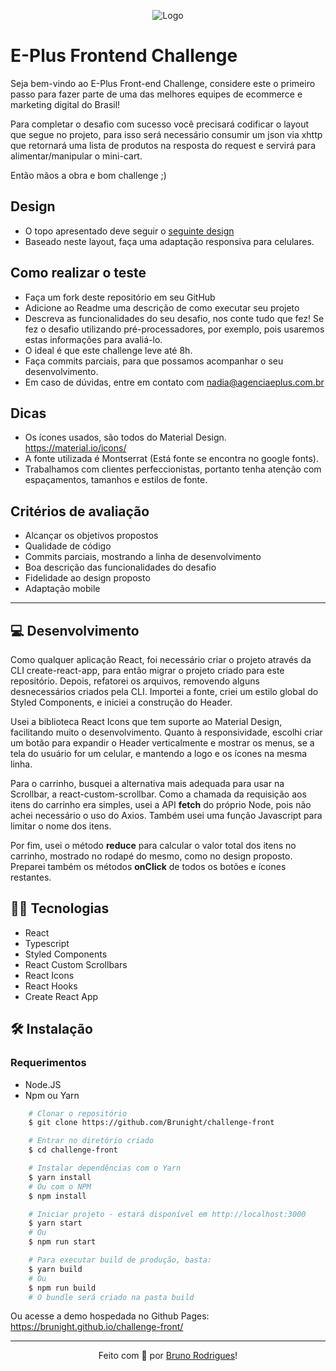 <p align="center">
	<img alt="Logo" src="https://www.agenciaeplus.com.br/wp-content/themes/eplus/images/agencia-eplus-n-logo.png" />
</p>

# E-Plus Frontend Challenge

Seja bem-vindo ao E-Plus Front-end Challenge, considere este o primeiro passo para fazer parte de uma das melhores equipes de ecommerce e marketing digital do Brasil!

Para completar o desafio com sucesso você precisará codificar o layout que segue no projeto, para isso será necessário consumir um json via xhttp que retornará uma lista de produtos na resposta do request e servirá para alimentar/manipular o mini-cart.

Então mãos a obra e bom challenge ;)

## Design

- O topo apresentado deve seguir o [seguinte design](https://projects.invisionapp.com/share/NARHXUS6HCF#/357617423_Eplus)
- Baseado neste layout, faça uma adaptação responsiva para celulares.

## Como realizar o teste

- Faça um fork deste repositório em seu GitHub
- Adicione ao Readme uma descrição de como executar seu projeto
- Descreva as funcionalidades do seu desafio, nos conte tudo que fez! Se fez o desafio utilizando pré-processadores, por exemplo, pois usaremos estas informações para avaliá-lo. 
- O ideal é que este challenge leve até 8h.
- Faça commits parciais, para que possamos acompanhar o seu desenvolvimento.
- Em caso de dúvidas, entre em contato com nadia@agenciaeplus.com.br

## Dicas

- Os ícones usados, são todos do Material Design. https://material.io/icons/
- A fonte utilizada é Montserrat (Está fonte se encontra no google fonts). 
- Trabalhamos com clientes perfeccionistas, portanto tenha atenção com espaçamentos, tamanhos e estilos de fonte. 

## Critérios de avaliação

- Alcançar os objetivos propostos
- Qualidade de código
- Commits parciais, mostrando a linha de desenvolvimento
- Boa descrição das funcionalidades do desafio
- Fidelidade ao design proposto
- Adaptação mobile

---

## 💻 Desenvolvimento

Como qualquer aplicação React, foi necessário criar o projeto através da CLI create-react-app, para então migrar o projeto criado para este repositório. Depois, refatorei os arquivos, removendo alguns desnecessários criados pela CLI. Importei a fonte, criei um estilo global do Styled Components, e iniciei a construção do Header.

Usei a biblioteca React Icons que tem suporte ao Material Design, facilitando muito o desenvolvimento. Quanto à responsividade, escolhi criar um botão para expandir o Header verticalmente e mostrar os menus, se a tela do usuário for um celular, e mantendo a logo e os ícones na mesma linha.

Para o carrinho, busquei a alternativa mais adequada para usar na Scrollbar, a react-custom-scrollbar. Como a chamada da requisição aos itens do carrinho era simples, usei a API **fetch** do próprio Node, pois não achei necessário o uso do Axios. Também usei uma função Javascript para limitar o nome dos itens.

Por fim, usei o método **reduce** para calcular o valor total dos itens no carrinho, mostrado no rodapé do mesmo, como no design proposto. Preparei também os métodos **onClick** de todos os botões e ícones restantes.

## 👨‍💻 Tecnologias

- React
- Typescript
- Styled Components
- React Custom Scrollbars
- React Icons
- React Hooks
- Create React App

## 🛠 Instalação

### Requerimentos

- Node.JS
- Npm ou Yarn

```bash
    # Clonar o repositório
    $ git clone https://github.com/Brunight/challenge-front

    # Entrar no diretório criado
    $ cd challenge-front

    # Instalar dependências com o Yarn
    $ yarn install
    # Ou com o NPM
    $ npm install

    # Iniciar projeto - estará disponível em http://localhost:3000
    $ yarn start
    # Ou
    $ npm run start

    # Para executar build de produção, basta:
    $ yarn build
    # Ou
    $ npm run build
    # O bundle será criado na pasta build
```

Ou acesse a demo hospedada no Github Pages:
https://brunight.github.io/challenge-front/

---
<p align="center">
  Feito com 💜 por <a href="https://www.linkedin.com/in/brunight/">Bruno Rodrigues</a>!
</p>
